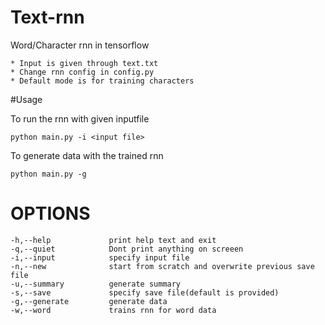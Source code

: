 # Text-rnn
  Word/Character rnn in tensorflow

    * Input is given through text.txt
    * Change rnn config in config.py
    * Default mode is for training characters

#Usage

  To run the rnn with given inputfile
  ~~~
  python main.py -i <input file>
  ~~~

  To generate data with the trained rnn
  ~~~
  python main.py -g
  ~~~


# OPTIONS
    -h,--help             print help text and exit
    -q,--quiet            Dont print anything on screeen
    -i,--input            specify input file
    -n,--new              start from scratch and overwrite previous save file
    -u,--summary          generate summary
    -s,--save             specify save file(default is provided)
    -g,--generate         generate data
    -w,--word             trains rnn for word data
